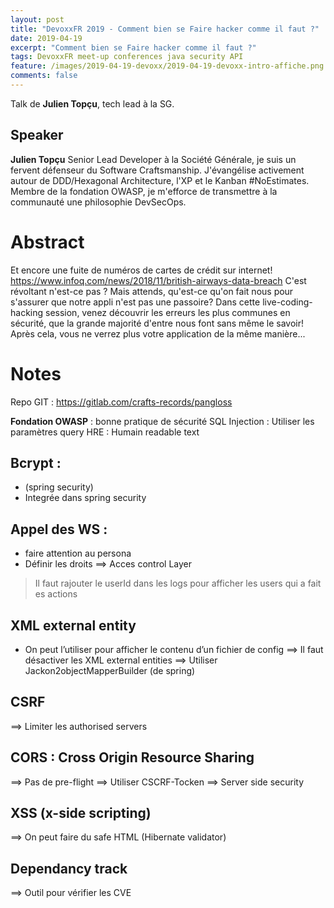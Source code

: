 ```yaml
---
layout: post
title: "DevoxxFR 2019 - Comment bien se Faire hacker comme il faut ?"
date: 2019-04-19
excerpt: "Comment bien se Faire hacker comme il faut ?"
tags: DevoxxFR meet-up conferences java security API
feature: /images/2019-04-19-devoxx/2019-04-19-devoxx-intro-affiche.png
comments: false
---
```


Talk de __Julien Topçu__, tech lead à la SG.

## Speaker
__Julien Topçu__ Senior Lead Developer à la Société Générale, je suis un fervent défenseur du Software Craftsmanship. J'évangélise activement autour de DDD/Hexagonal Architecture, l'XP et le Kanban #NoEstimates.
Membre de la fondation OWASP, je m'efforce de transmettre à la communauté une philosophie DevSecOps.

# Abstract
Et encore une fuite de numéros de cartes de crédit sur internet! https://www.infoq.com/news/2018/11/british-airways-data-breach
C'est révoltant n'est-ce pas ? Mais attends, qu'est-ce qu'on fait nous pour s'assurer que notre appli n'est pas une passoire?
Dans cette live-coding-hacking session, venez découvrir les erreurs les plus communes en sécurité, que la grande majorité d'entre nous font sans même le savoir!
Après cela, vous ne verrez plus votre application de la même manière...

# Notes

Repo GIT : https://gitlab.com/crafts-records/pangloss

__Fondation OWASP__ : bonne pratique de sécurité
SQL Injection  : Utiliser les paramètres query
HRE : Humain readable text

## Bcrypt :
- (spring security)
- Integrée dans spring security

## Appel des WS :
- faire attention au persona
- Définir les droits
==> Acces control Layer

> Il faut rajouter le userId dans les logs pour afficher les users qui a fait es actions

## XML external entity
- On peut l’utiliser pour afficher le contenu d’un fichier de config
==> Il faut désactiver les XML external entities
==> Utiliser Jackon2objectMapperBuilder (de spring)

## CSRF
==> Limiter les authorised servers

## CORS : Cross Origin Resource Sharing
==> Pas de pre-flight
==> Utiliser CSCRF-Tocken
==> Server side security

## XSS (x-side scripting)
==> On peut faire du safe HTML (Hibernate validator)

## Dependancy track
==> Outil pour vérifier les CVE
